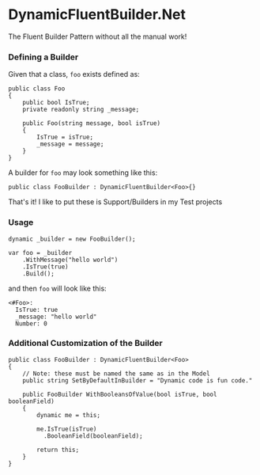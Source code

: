 # DynamicFluentBuilder.Net
The Fluent Builder Pattern without all the manual work!

### Defining a Builder

Given that a class, `foo` exists defined as:

    public class Foo
    {
        public bool IsTrue;
        private readonly string _message;
        
        public Foo(string message, bool isTrue)
        {
            IsTrue = isTrue;
            _message = message;
        }
    }


A builder for `foo` may look something like this:

    public class FooBuilder : DynamicFluentBuilder<Foo>{}
        
That's it! 
I like to put these is Support/Builders in my Test projects


### Usage

    dynamic _builder = new FooBuilder();
    
    var foo = _builder
        .WithMessage("hello world")
        .IsTrue(true)
        .Build();
        
and then `foo` will look like this:

    <#Foo>:
      IsTrue: true
      _message: "hello world"
      Number: 0
      
      
      
### Additional Customization of the Builder


    public class FooBuilder : DynamicFluentBuilder<Foo>
    {
        // Note: these must be named the same as in the Model
        public string SetByDefaultInBuilder = "Dynamic code is fun code."
    
        public FooBuilder WithBooleansOfValue(bool isTrue, bool booleanField)
        {
            dynamic me = this;

            me.IsTrue(isTrue)
              .BooleanField(booleanField);

            return this;
        }
    }
